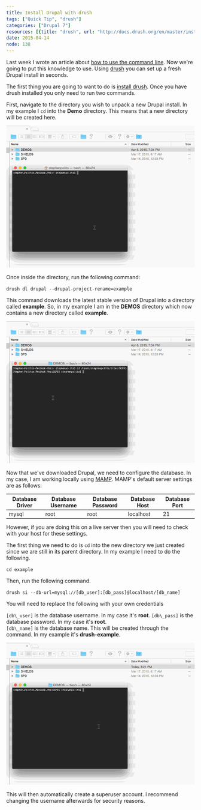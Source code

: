 ```yaml
---
title: Install Drupal with drush
tags: ["Quick Tip", "drush"]
categories: ["Drupal 7"]
resources: [{title: "drush", url: "http://docs.drush.org/en/master/install/"}]
date: 2015-04-14
node: 138
---
```

 
Last week I wrote an article about [how to use the command line](/blog/how-easily-change-directories-terminal). Now we're going to put this knowledge to use. Using [drush](http://www.drush.org/) you can set up a fresh Drupal install in seconds.

The first thing you are going to want to do is [install drush](https://drupalize.me/videos/installing-drush-composer?p=1156). Once you have drush installed you only need to run two commands.

First, navigate to the directory you wish to unpack a new Drupal install. In my example I `cd` into the **Demo** directory. This means that a new directory will be created here.

![](/assets/images/posts/install-drupal-drush/spd-drush-cd.gif)

Once inside the directory, run the following command:

    drush dl drupal --drupal-project-rename=example

This command downloads the latest stable version of Drupal into a directory called **example**. So, in my example I am in the **DEMOS** directory which now contains a new directory called **example**.

![](/assets/images/posts/install-drupal-drush/spd-drush-drupal-dl.gif)

Now that we've downloaded Drupal, we need to configure the database. In my case, I am working locally using [MAMP](https://www.mamp.info/en/). MAMP's default server settings are as follows:

| Database Driver | Database Username | Database Password | Database Host | Database Port |
| --------------- | ----------------- | ----------------- | ------------- | ------------- |
| mysql | root | root | localhost | 21 |

However, if you are doing this on a live server then you will need to check with your host for these settings.

The first thing we need to do is `cd` into the new directory we just created since we are still in its parent directory. In my example I need to do the following.

    cd example

Then, run the following command.

    drush si --db-url=mysql://[db_user]:[db_pass]@localhost/[db_name]

You will need to replace the following with your own credentials​

`[db\_user]` is the database username. In my case it's **root**. 
`[db\_pass]` is the database password. In my case it's **root**.    
`[db\_name]` is the database name. This will be created through the command. In my example it's **drush-example**.

![](/assets/images/posts/install-drupal-drush/spd-drush-si.gif)

This will then automatically create a superuser account. I recommend changing the username afterwards for security reasons.
